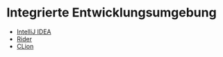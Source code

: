 # Integrierte Entwicklungsumgebung 

* [IntelliJ IDEA](https://www.jetbrains.com/idea/download)
* [Rider](https://www.jetbrains.com/idea/download/)
* [CLion](https://www.jetbrains.com/clion/download/)

